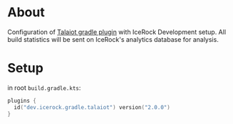 # About
Configuration of [Talaiot gradle plugin](https://github.com/cdsap/Talaiot/) with IceRock Development setup. 
All build statistics will be sent on IceRock's analytics database for analysis.

# Setup
in root `build.gradle.kts`:
```kotlin
plugins {
  id("dev.icerock.gradle.talaiot") version("2.0.0")
}
```
